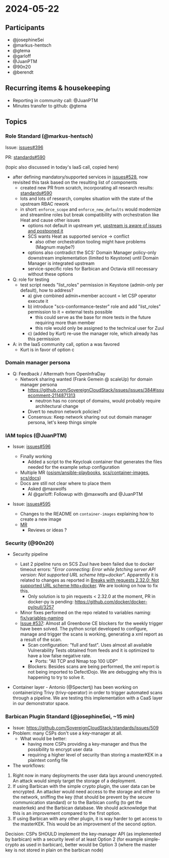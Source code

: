 # 2024-05-22

## Participants

- @josephineSei
- @markus-hentsch
- @gtema
- @garloff
- @JuanPTM
- @90n20
- @berendt

## Recurring items & housekeeping

- Reporting in community call: @JuanPTM
- Minutes transfer to github: @gtema

## Topics

### Role Standard (@markus-hentsch)

Issue: [issues#396](https://github.com/SovereignCloudStack/issues/issues/396)

PR: [standards#590](https://github.com/SovereignCloudStack/standards/pull/590)

(topic also discussed in today's IaaS call, copied here)

- after defining mandatory/supported services in [issues#528](https://github.com/SovereignCloudStack/issues/issues/528), now revisited this task based on the resulting list of components
    - created new PR from scratch, incorporating all research results: [standards#590](https://github.com/SovereignCloudStack/standards/pull/590)
    - lots and lots of research, complex situation with the state of the upstream RBAC rework
    - in short: `enforce_scope` and `enforce_new_defaults` would modernize and streamline roles but break compatibility with orchestration like Heat and cause other issues
        - options not default in upstream yet, [upstream is aware of issues and postponed it](https://governance.openstack.org/tc/goals/selected/consistent-and-secure-rbac.html#the-issues-we-are-facing-with-scope-concept)
        - SCS wants Heat as supported service -> conflict
            - also other orchestration tooling might have problems (Magnum maybe?)
        - options also contradict the SCS' Domain Manager policy-only downstream implementation (limited to Keystone) until Domain Manager is integrated upstream
        - service-specific roles for Barbican and Octavia still necessary without these options
- Q: role for testing
    - test script needs "list_roles" permission in Keystone (admin-only per default), how to address?
        - a) give combined admin+member account = let CSP operator execute it
        - b) introduce "scs-conformance-tester" role and add "list_roles" permission to it = external tests possible
            - this could serve as the base for more tests in the future requiring more than member
            - this role would only be assigned to the technical user for Zuul
        - c) (added by Kurt) re-use the manager role, which already has this permission
- A: in the IaaS community call, option a was favored
    - Kurt is in favor of option c

### Domain manager persona
- Q: Feedback / Aftermath from OpenInfraDay
    - Network sharing wanted (Frank Gemein @ scaleUp) for domain manager persona
        - https://github.com/SovereignCloudStack/issues/issues/384#issuecomment-2114871313
            - neutron has no concept of domains, would probably require architectural change
        - Divert to neutron network policies?
        - Consensus: Keep network sharing out out domain manager persona, let's keep things simple

### IAM topics (@JuanPTM)

- Issue: [issues#596](https://github.com/SovereignCloudStack/issues/issues/596)
    - Finally working
        - Added a script to the Keycloak container that generates the files needed for the example setup configuration
    - Multiple MR ([osism/ansible-playbooks](https://github.com/osism/ansible-playbooks/pull/403), [scs/container-images](https://github.com/SovereignCloudStack/container-images/pull/8), [scs/docs](https://github.com/SovereignCloudStack/docs/pull/190))
    - Docs are still not clear where to place them
        - Asked @maxwolfs
        - AI @garloff: Followup with @maxwolfs and @JuanPTM

- Issue: [issues#595](https://github.com/SovereignCloudStack/issues/issues/595)
    - Changes to the README on `container-images` explaining how to create a new image
    - [MR](https://github.com/SovereignCloudStack/container-images/pull/9)
        - Reviews or ideas ?

### Security (@90n20)

- Security pipeline
    - Last 2 pipeline runs on SCS Zuul have been failed due to docker timeout errors: "*Error connecting: Error while fetching server API version: Not supported URL scheme http+docker*". Apparently it is related to changes as reported in [Breaks with requests 2.32.0: Not supported URL scheme http+docker](https://github.com/docker/docker-py/issues/3256). We are looking on how to fix this.
        - Only solution is to pin requests < 2.32.0 at the moment, PR in docker-py is pending: https://github.com/docker/docker-py/pull/3257
    - Minor fixes performed on the repo related to variables naming: [fix/variables-naming](https://github.com/SovereignCloudStack/security-infra-scan-pipeline/pull/4)
    - [Issue #537](https://github.com/SovereignCloudStack/issues/issues/537): Almost all Greenbone CE blockers for the weekly trigger have been solved. The python script developed to configure, manage and trigger the scans is working, generating a xml report as a result of the scan.
        - Scan configuration: "full and fast". Uses almost all available Vulnerability Tests obtained from feeds and it is optimized to have a low false negative rate.
            - Ports: "All TCP and Nmap top 100 UDP"
        - Blockers: Besides scans are being performed, the xml report is not being imported to DefectDojo. We are debugging why this is happening to try to solve it.

- Container layer - Antonio (@Spectertj) has been working on containerizing Trivy (trivy-operator) in order to trigger automated scans through a pipeline. We are testing this implementation with a CaaS layer in our demonstrator space.

### Barbican Plugin Standard (@josephineSei, ~15 min)

- Issue: https://github.com/SovereignCloudStack/standards/issues/509
- Problem: many CSPs don't use a key-manager at all.
    - What would be better:
        - having more CSPs providing a key-manager and thus the possibility to encrypt user data
        - requiring a higher level of security than storing a masterKEK in a plaintext config file
- The workflows:
1.  Right now in many deployments the user data lays around unencrypted. An attack would simply target the storage of a deployment.
2. If using Barbican with the simple crypto plugin, the user data can be encrypted. An attacker would need access to the storage and either to the network, sniffing the key (that should be prevent by the secure communication standard) or to the Barbican config (to get the masterkek) and the Barbican database.   We should acknowledge that this is an improvement compared to the first option.
3. If using Barbican with any other plugin, it is way harder to get access to the masterKEK. This would be an improvement of the second option.

Decision: CSPs SHOULD implement the key-manager API (as implemented by barbican) with a security level of at least Option 2 (for example simple-crypto as used in barbican), better would be Option 3 (where the master key is not stored in plain on the barbican node)
